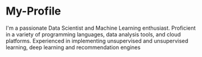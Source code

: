# My-Profile
I'm a passionate Data Scientist and Machine Learning enthusiast. Proficient in a variety of programming languages, data analysis tools, and cloud platforms. Experienced in implementing unsupervised and unsupervised learning, deep learning and recommendation engines